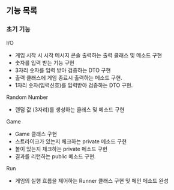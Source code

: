 ## 기능 목록

### 초기 기능

I/O

- 게임 시작 시 시작 메시지 콘솔 출력하는 출력 클래스 및 메소드 구현
- 숫자를 입력 받는 기능 구현
- 3자리 숫자를 입력 받아 검증하는 DTO 구현
- 출력 클래스에 게임 종료시 출력하는 메소드 구현.
- 1자리 숫자(입력신호)를 입력받아 검증하는 DTO 구현.

Random Number

- 랜덤 값 (3자리)를 생성하는 클래스 및 메소드 구현

Game

- Game 클래스 구현
- 스트라이크가 있는지 체크하는 private 메소드 구현
- 볼이 있는지 체크하는 private 메소드 구현
- 결과를 리턴하는 public 메소드 구현.

Run

- 게임의 실행 흐름을 제어하는 Runner 클래스 구현 및 메인 메소드 완성

